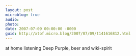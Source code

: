 ```yaml
---
layout: post
microblog: true
audio: 
photo: 
date: 2007-07-09 00:00:00 -0000
guid: http://xtof.micro.blog/2007/07/09/t141616812.html
---
```

at home listening Deep Purple, beer and wiki-spirit
